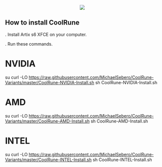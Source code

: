 <p align="center">
	<img src="https://i.postimg.cc/VLTRqVvW/logo.png" />

## How to install CoolRune

. Install Artix s6 XFCE on your computer.

. Run these commands.

# NVIDIA

su
curl -LO https://raw.githubusercontent.com/MichaelSebero/CoolRune-Variants/master/CoolRune-NVIDIA-Install.sh
sh CoolRune-NVIDIA-Install.sh

# AMD

su
curl -LO https://raw.githubusercontent.com/MichaelSebero/CoolRune-Variants/master/CoolRune-AMD-Install.sh
sh CoolRune-AMD-Install.sh

# INTEL

su
curl -LO https://raw.githubusercontent.com/MichaelSebero/CoolRune-Variants/master/CoolRune-INTEL-Install.sh
sh CoolRune-INTEL-Install.sh
